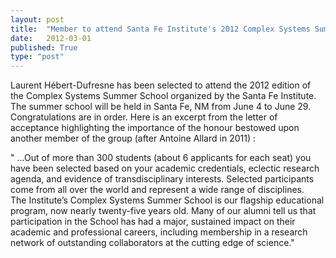 ```yaml
---
layout: post
title:  "Member to attend Santa Fe Institute's 2012 Complex Systems Summer School"
date:   2012-03-01
published: True
type: "post"
---
```


Laurent Hébert-Dufresne has been selected to attend the 2012 edition of the Complex Systems Summer School organized by the Santa Fe Institute. The summer school will be held in Santa Fe, NM from June 4 to June 29. Congratulations are in order. Here is an excerpt from the letter of acceptance highlighting the importance of the honour bestowed upon another member of the group (after Antoine Allard in 2011) :  
  
" ...Out of more than 300 students (about 6 applicants for each seat) you have been selected based on your academic credentials, eclectic research agenda,
and evidence of transdisciplinary interests. Selected participants come from all over the world and represent a wide range of disciplines.  
   The Institute’s Complex Systems Summer School is our flagship educational program, now nearly twenty-five years old. Many of our alumni tell us that participation in the School has had a major, sustained impact on their academic and professional careers, including membership in a research network of outstanding collaborators at the cutting edge of science."


